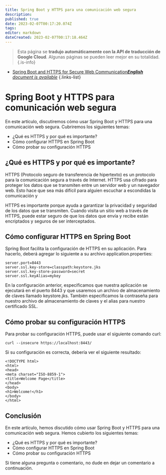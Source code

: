 ```yaml
---
title: Spring Boot y HTTPS para una comunicación web segura
description: 
published: true
date: 2023-02-07T00:17:20.074Z
tags: 
editor: markdown
dateCreated: 2023-02-07T00:17:18.464Z
---
```


> Esta página se **tradujo automáticamente con la API de traducción de Google Cloud**.
Algunas páginas se pueden leer mejor en su totalidad.{.is-info}



- [Spring Boot and HTTPS for Secure Web Communication***English** document is available*](/en/Knowledge-base/Spring-Boot/spring-boot-and-https-for-secure-web-communication)
{.links-list}


# Spring Boot y HTTPS para comunicación web segura

En este artículo, discutiremos cómo usar Spring Boot y HTTPS para una comunicación web segura. Cubriremos los siguientes temas:

- ¿Qué es HTTPS y por qué es importante?
- Cómo configurar HTTPS en Spring Boot
- Cómo probar su configuración HTTPS

## ¿Qué es HTTPS y por qué es importante?

HTTPS (Protocolo seguro de transferencia de hipertexto) es un protocolo para la comunicación segura a través de Internet. HTTPS usa cifrado para proteger los datos que se transmiten entre un servidor web y un navegador web. Esto hace que sea más difícil para alguien escuchar a escondidas la comunicación y

HTTPS es importante porque ayuda a garantizar la privacidad y seguridad de los datos que se transmiten. Cuando visita un sitio web a través de HTTPS, puede estar seguro de que los datos que envía y recibe están encriptados y seguros de ser interceptados.

## Cómo configurar HTTPS en Spring Boot

Spring Boot facilita la configuración de HTTPS en su aplicación. Para hacerlo, deberá agregar lo siguiente a su archivo application.properties:

```
server.port=8443
server.ssl.key-store=classpath:keystore.jks
server.ssl.key-store-password=secret
server.ssl.keyAlias=mykey
```

En la configuración anterior, especificamos que nuestra aplicación se ejecutará en el puerto 8443 y que usaremos un archivo de almacenamiento de claves llamado keystore.jks. También especificamos la contraseña para nuestro archivo de almacenamiento de claves y el alias para nuestro certificado SSL.

## Cómo probar su configuración HTTPS

Para probar su configuración HTTPS, puede usar el siguiente comando curl:

```
curl --insecure https://localhost:8443/
```

Si su configuración es correcta, debería ver el siguiente resultado:

```
<!DOCTYPE html>
<html>
<head>
<meta charset="ISO-8859-1">
<title>Welcome Page</title>
</head>
<body>
<h1>Welcome!</h1>
</body>
</html>
```

## Conclusión

En este artículo, hemos discutido cómo usar Spring Boot y HTTPS para una comunicación web segura. Hemos cubierto los siguientes temas:

- ¿Qué es HTTPS y por qué es importante?
- Cómo configurar HTTPS en Spring Boot
- Cómo probar su configuración HTTPS

Si tiene alguna pregunta o comentario, no dude en dejar un comentario a continuación.